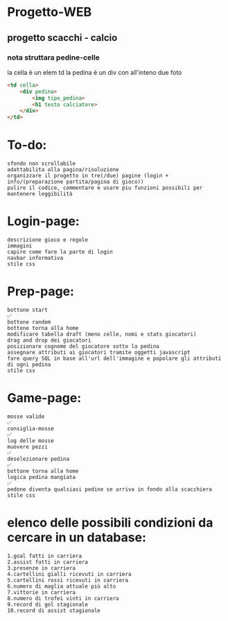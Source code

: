 # Progetto-WEB
## progetto scacchi - calcio
### nota struttara pedine-celle
la cella è un elem td 
la pedina è un div con all'inteno due foto

```html
<td cella>
    <div pedina>
        <img tipo_pedina>
        <h1 testo calciatore>
    </div>
</td>
```

# To-do:
    sfondo non scrollabile
    adattabilita alla pagina/risoluzione
    organizzare il progetto in tre(/due) pagine (login + info/(preparazione partita/pagina di gioco))
    pulire il codice, commentare e usare piu funzioni possibili per mantenere leggibilità

# Login-page:
    descrizione gioco e regole
    immagini
    capire come fare la parte di login
    navbar informativa
    stile css

# Prep-page:
    bottone start                                                                                   ✅
    bottone random
    bottone torna alla home
    modificare tabella draft (meno celle, nomi e stats giocatori)
    drag and drop dei giocatori
    posizionare cognome del giocatore sotto la pedina
    assegnare attributi ai giocatori tramite oggetti javascript
    fare query SQL in base all'url dell'immagine e popolare gli attributi di ogni pedina
    stile css

# Game-page:
    mosse valide                                                                                    ✅
    consiglia-mosse                                                                                 ✅
    log delle mosse
    muovere pezzi                                                                                   ✅
    deselezionare pedina                                                                            ✅
    bottone torna alla home
    logica pedina mangiata                                                                          ✅
    pedone diventa qualsiasi pedine se arriva in fondo alla scacchiera
    stile css

# elenco delle possibili condizioni da cercare in un database:
    1.goal fatti in carriera
    2.assist fatti in carriera
    3.presenze in carriera
    4.cartellini gialli ricevuti in carriera
    5.cartellini rossi ricevuti in carriera
    6.numero di maglia attuale più alto
    7.vittorie in carriera
    8.numero di trofei vinti in carriera
    9.record di gol stagionale
    10.record di assist stagionale

    
    
